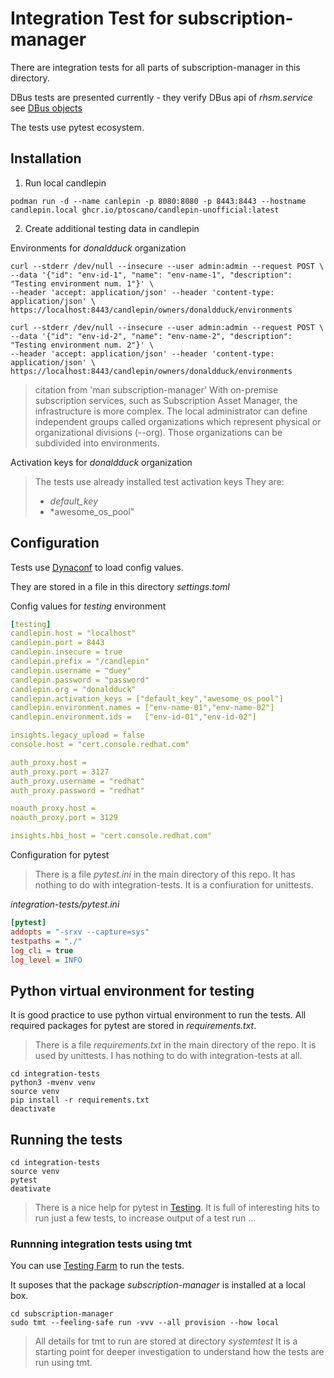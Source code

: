 # Integration Test for subscription-manager

There are integration tests for all parts of subscription-manager 
in this directory.

DBus tests are presented currently - they verify DBus api of *rhsm.service*
see [DBus objects](https://www.candlepinproject.org/docs/subscription-manager/dbus_objects.html)

The tests use pytest ecosystem.

## Installation

1) Run local candlepin

```shell
podman run -d --name canlepin -p 8080:8080 -p 8443:8443 --hostname candlepin.local ghcr.io/ptoscano/candlepin-unofficial:latest
```

2) Create additional testing data in candlepin

Environments for *donaldduck* organization

```
curl --stderr /dev/null --insecure --user admin:admin --request POST \
--data '{"id": "env-id-1", "name": "env-name-1", "description": "Testing environment num. 1"}' \
--header 'accept: application/json' --header 'content-type: application/json' \
https://localhost:8443/candlepin/owners/donaldduck/environments

curl --stderr /dev/null --insecure --user admin:admin --request POST \
--data '{"id": "env-id-2", "name": "env-name-2", "description": "Testing environment num. 2"}' \
--header 'accept: application/json' --header 'content-type: application/json' \
https://localhost:8443/candlepin/owners/donaldduck/environments
```

> citation from 'man subscription-manager'
>   With on-premise subscription services, such as Subscription Asset
>   Manager, the infrastructure is more complex. The local
>   administrator can define independent groups called organizations 
>   which represent physical  or  organizational divisions (--org). 
>   Those organizations can be subdivided into environments.

Activation keys for *donaldduck* organization

> The tests use already installed test activation keys
> They are:
>  - *default_key*
>  - *awesome_os_pool"

## Configuration

Tests use [Dynaconf](https://www.dynaconf.com/) to load config
values.

They are stored in a file in this directory *settings.toml*

Config values for _testing_ environment

```yaml
[testing]
candlepin.host = "localhost"
candlepin.port = 8443
candlepin.insecure = true
candlepin.prefix = "/candlepin"
candlepin.username = "duey"
candlepin.password = "password"
candlepin.org = "donaldduck"
candlepin.activation_keys = ["default_key","awesome_os_pool"]
candlepin.environment.names = ["env-name-01","env-name-02"]
candlepin.environment.ids =   ["env-id-01","env-id-02"]

insights.legacy_upload = false
console.host = "cert.console.redhat.com"

auth_proxy.host = 
auth_proxy.port = 3127
auth_proxy.username = "redhat"
auth_proxy.password = "redhat"

noauth_proxy.host = 
noauth_proxy.port = 3129

insights.hbi_host = "cert.console.redhat.com"
```

Configuration for pytest 

> There is a file *pytest.ini* in the main directory of this repo.
> It has nothing to do with integration-tests. It is a confiuration
> for unittests.

*integration-tests/pytest.ini*

```ini
[pytest]
addopts = "-srxv --capture=sys"
testpaths = "./"
log_cli = true
log_level = INFO
```

## Python virtual environment for testing

It is good practice to use python virtual environment to run the
tests. All required packages for pytest are stored in
*requirements.txt*.

> There is a file *requirements.txt* in the main directory of the
> repo. It is used by unittests. I has nothing to do with
> integration-tests at all.

```shell
cd integration-tests
python3 -mvenv venv
source venv
pip install -r requirements.txt
deactivate
```

## Running the tests

```shell
cd integration-tests
source venv
pytest
deativate
```

> There is a nice help for pytest in [Testing](../TESTING.md). It is
> full of interesting hits to run just a few tests, to increase output
> of a test run ...

### Runnning integration tests using tmt

You can use [Testing Farm](https://docs.testing-farm.io/Testing%20Farm/0.1/index.html) 
to run the tests.

It suposes that the package *subscription-manager* is installed at a local box.

```shell
cd subscription-manager
sudo tmt --feeling-safe run -vvv --all provision --how local
```

> All details for tmt to run are stored at directory *systemtest*
> It is a starting point for deeper investigation to understand how
> the tests are run using tmt.
